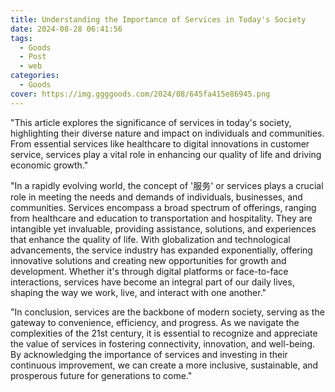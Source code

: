 ```yaml
---
title: Understanding the Importance of Services in Today's Society
date: 2024-08-28 06:41:56
tags:
  - Goods
  - Post
  - web
categories:
  - Goods
cover: https://img.ggggoods.com/2024/08/645fa415e86945.png
---
```


"This article explores the significance of services in today's society, highlighting their diverse nature and impact on individuals and communities. From essential services like healthcare to digital innovations in customer service, services play a vital role in enhancing our quality of life and driving economic growth."

"In a rapidly evolving world, the concept of '服务' or services plays a crucial role in meeting the needs and demands of individuals, businesses, and communities. Services encompass a broad spectrum of offerings, ranging from healthcare and education to transportation and hospitality. They are intangible yet invaluable, providing assistance, solutions, and experiences that enhance the quality of life. With globalization and technological advancements, the service industry has expanded exponentially, offering innovative solutions and creating new opportunities for growth and development. Whether it's through digital platforms or face-to-face interactions, services have become an integral part of our daily lives, shaping the way we work, live, and interact with one another."

"In conclusion, services are the backbone of modern society, serving as the gateway to convenience, efficiency, and progress. As we navigate the complexities of the 21st century, it is essential to recognize and appreciate the value of services in fostering connectivity, innovation, and well-being. By acknowledging the importance of services and investing in their continuous improvement, we can create a more inclusive, sustainable, and prosperous future for generations to come."
